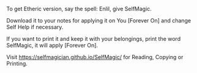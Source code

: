 To get Etheric version, say the spell: Enlil, give SelfMagic.

Download it to your notes for applying it on You [Forever On] and change Self Help if necessary.

If you want to print it and keep it with your belongings, print the word SelfMagic, it will apply [Forever On].

Visit https://selfmagician.github.io/SelfMagic/ for Reading, Copying or Printing.
